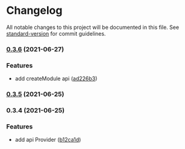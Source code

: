# Changelog

All notable changes to this project will be documented in this file. See [standard-version](https://github.com/conventional-changelog/standard-version) for commit guidelines.

### [0.3.6](https://github.com/qinjialei24/redux-brief/compare/v0.3.4...v0.3.6) (2021-06-27)


### Features

* add createModule api ([ad226b3](https://github.com/qinjialei24/redux-brief/commit/ad226b37fb2654fd825457af7c597938da576417))

### [0.3.5](https://github.com/qinjialei24/redux-brief/compare/v0.3.4...v0.3.5) (2021-06-25)

### 0.3.4 (2021-06-25)


### Features

* add api Provider ([b12ca1d](https://github.com/qinjialei24/redux-brief/commit/b12ca1d409c0ca2b277e8a019a29ad52844e5ea0))
